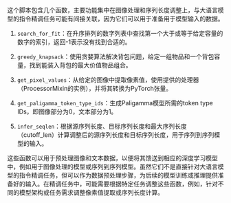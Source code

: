 这个脚本包含几个函数，主要功能集中在图像处理和序列长度调整上，与大语言模型的指令精调任务可能有间接关联，因为它们可以用于准备用于模型输入的数据。

1. `search_for_fit`：在升序排列的数字列表中查找第一个大于或等于给定容量的数字的索引，返回-1表示没有找到合适的。

2. `greedy_knapsack`：使用贪婪算法解决背包问题，给定一组物品和一个背包容量，找到能装入背包的最大价值物品组合。

3. `get_pixel_values`：从给定的图像中提取像素值，使用提供的处理器（ProcessorMixin的实例），并将其转换为PyTorch张量。

4. `get_paligamma_token_type_ids`：生成Paligamma模型所需的token type IDs，即图像部分为0，文本部分为1。

5. `infer_seqlen`：根据源序列长度、目标序列长度和最大序列长度（cutoff_len）计算调整后的源序列长度和目标序列长度，用于序列到序列模型的输入。

这些函数可以用于预处理图像和文本数据，以便将其馈送到相应的深度学习模型中，例如用于图像处理的模型或序列到序列模型。虽然它们不是直接针对大语言模型的指令精调任务，但可以作为数据预处理步骤，为后续的模型训练或推理提供准备好的输入。在精调任务中，可能需要根据特定任务调整这些函数，例如，针对不同的模型架构或任务需求调整像素值提取或序列长度计算。
